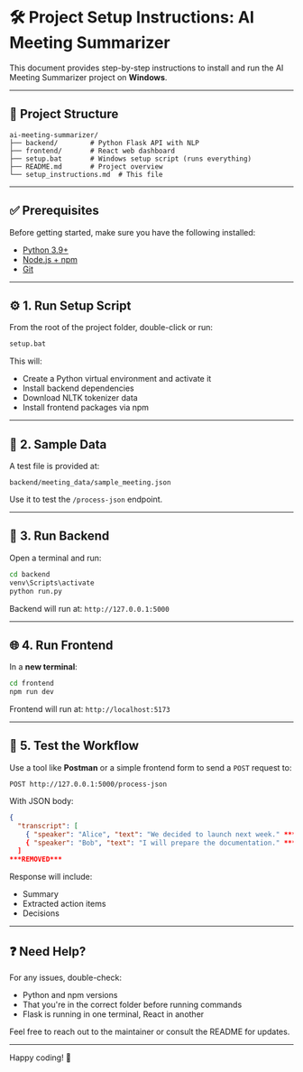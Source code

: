 # 🛠️ Project Setup Instructions: AI Meeting Summarizer

This document provides step-by-step instructions to install and run the AI Meeting Summarizer project on **Windows**.

---

## 📁 Project Structure

```
ai-meeting-summarizer/
├── backend/        # Python Flask API with NLP
├── frontend/       # React web dashboard
├── setup.bat       # Windows setup script (runs everything)
├── README.md       # Project overview
└── setup_instructions.md  # This file
```

---

## ✅ Prerequisites

Before getting started, make sure you have the following installed:

* [Python 3.9+](https://www.python.org/downloads/)
* [Node.js + npm](https://nodejs.org/)
* [Git](https://git-scm.com/download/win)

---

## ⚙️ 1. Run Setup Script

From the root of the project folder, double-click or run:

```bat
setup.bat
```

This will:

* Create a Python virtual environment and activate it
* Install backend dependencies
* Download NLTK tokenizer data
* Install frontend packages via npm

---

## 🧪 2. Sample Data

A test file is provided at:

```
backend/meeting_data/sample_meeting.json
```

Use it to test the `/process-json` endpoint.

---

## 🚀 3. Run Backend

Open a terminal and run:

```bash
cd backend
venv\Scripts\activate
python run.py
```

Backend will run at: `http://127.0.0.1:5000`

---

## 🌐 4. Run Frontend

In a **new terminal**:

```bash
cd frontend
npm run dev
```

Frontend will run at: `http://localhost:5173`

---

## 🔁 5. Test the Workflow

Use a tool like **Postman** or a simple frontend form to send a `POST` request to:

```
POST http://127.0.0.1:5000/process-json
```

With JSON body:

```json
{
  "transcript": [
    { "speaker": "Alice", "text": "We decided to launch next week." ***REMOVED***,
    { "speaker": "Bob", "text": "I will prepare the documentation." ***REMOVED***
  ]
***REMOVED***
```

Response will include:

* Summary
* Extracted action items
* Decisions

---

## ❓ Need Help?

For any issues, double-check:

* Python and npm versions
* That you're in the correct folder before running commands
* Flask is running in one terminal, React in another

Feel free to reach out to the maintainer or consult the README for updates.

---

Happy coding! 🎉
